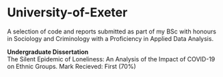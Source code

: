 # University-of-Exeter
A selection of code and reports submitted as part of my BSc with honours in Sociology and Criminology with a Proficiency in Applied Data Analysis.

**Undergraduate Dissertation**\
  The Silent Epidemic of Loneliness: An Analysis of the Impact of COVID-19 on Ethnic Groups.
  Mark Recieved: First (70%)

